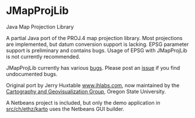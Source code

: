 JMapProjLib
===========

Java Map Projection Library

A partial Java port of the PROJ.4 map projection library. Most projections are implemented, but datum conversion support is lacking. EPSG parameter support is preliminary and contains bugs. Usage of EPSG with JMapProjLib is not currently recommended. 

JMapProjLib currently has various [bugs](https://github.com/OSUCartography/JMapProjLib/issues). Please post an [issue](https://github.com/OSUCartography/JMapProjLib/issues) if you find undocumented bugs.

Original port by Jerry Huxtable www.jhlabs.com, now maintained by the [Cartography and Geovisualization Group](http://cartography.oregonstate.edu), Oregon State University.

A Netbeans project is included, but only the demo application in [src/ch/ethz/karto](src/ch/ethz/karto) uses the Netbeans GUI builder. 
